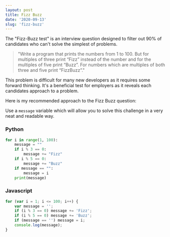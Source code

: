 ```yaml
---
layout: post
title: Fizz Buzz
date: '2020-09-13'
slug: 'fizz-buzz'
---
```


The "Fizz-Buzz test" is an interview question designed to filter out 90% of candidates who can't solve the simplest of problems.

> "Write a program that prints the numbers from 1 to 100. But for multiples of three print “Fizz” instead of the number and for the multiples of five print “Buzz”. For numbers which are multiples of both three and five print “FizzBuzz”."

This problem is difficult for many new developers as it requires some forward thinking.
It's a beneficial test for employers as it reveals each candidates approach to a problem.

Here is my recommended approach to the Fizz Buzz question:

Use a `message` variable which will allow you to solve this challenge in a very neat and readable way.

### Python

```python
for i in range(1, 100):
	message = ""
	if i % 3 == 0:
		message += "Fizz"
	if i % 5 == 0:
		message += "Buzz"
	if message == "":
		message = i
	print(message)
```

### Javascript

```javascript
for (var i = 1; i <= 100; i++) {
	var message = '';
	if (i % 3 == 0) message += 'Fizz';
	if (i % 5 == 0) message += 'Buzz';
	if (message == '') message = i;
	console.log(message);
}
```
